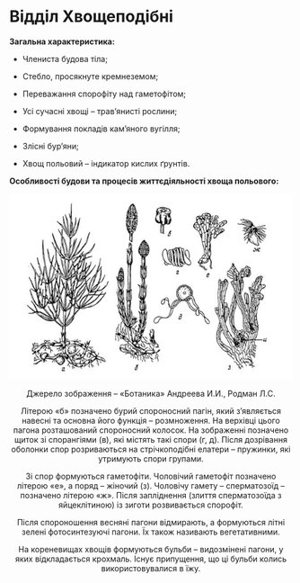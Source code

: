 # Відділ Хвощеподібні

**Загальна характеристика:**

-   Члениста будова тіла;

-   Стебло, просякнуте кремнеземом;

-   Переважання спорофіту над гаметофітом;

-   Усі сучасні хвощі – трав’янисті рослини;

-   Формування покладів кам’яного вугілля;

-   Злісні бур’яни;

-   Хвощ польовий – індикатор кислих ґрунтів.

**Особливості будови та процесів життєдіяльності хвоща польового:**

<div align="center">
<img src="pic5.jpg">
<p>Джерело зображення – <span class="p1">«Ботаника» Андреева И.И., Родман Л.С.</span></p>
Літерою «б» позначено бурий спороносний пагін, який з’являється навесні та основна його функція – розмноження. На верхівці цього пагона розташований <span class="p1">спороносний колосок</span>. На зображенні позначено щиток зі спорангіями (в), які містять такі спори (г, д). Після дозрівання оболонки спор розриваються на стрічкоподібні <span class="p1">елатери</span> – пружинки, які утримують спори групами.

Зі спор формуються гаметофіти. Чоловічий гаметофіт позначено літерою «е», а поряд – жіночий (з). Чоловічу гамету – сперматозоїд – позначено літерою «ж». Після запліднення (злиття сперматозоїда з яйцеклітиною) із зиготи розвивається спорофіт.

Після спороношення весняні пагони відмирають, а формуються літні зелені фотосинтезуючі пагони. Їх також називають вегетативними.

На кореневищах хвощів формуються бульби – видозмінені пагони, у яких відкладається крохмаль. Існує припущення, що ці бульби колись використовувалися в їжу.
